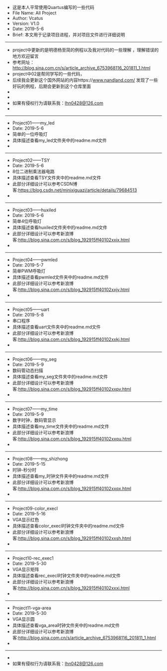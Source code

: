   * 这是本人平常使用Quartus编写的一些代码
  * File Name: All Project
  * Author: Vcatus
  * Version: V1.0
  * Date: 2019-5-6
  * Brief: 本文用于记录项目进程，并对项目文件进行详细说明        
  ******************************************************************************************************
  * project中更新的是明德杨至简的例程以及我对代码的一些理解 ，理解错误的地方欢迎留言
  * 参考网址：http://blog.sina.com.cn/s/article_archive_6753968116_201811_1.html
  * project中02是帮同学写的一些代码，
  * 后续我会更新这个国外网站的内容https://www.nandland.com/ 发现了一些好玩的例程，后期会更新到这个仓库里面
  *
  *
  * 如果有侵权行为请联系我：lhn0428@126.com
  *
******************************************************************************************************
  * Project01——my_led
  * Date: 2019-5-6
  * 简单的一位呼吸灯
  * 具体描述查看my_led文件夹中的readme.md文件
  *		
  ******************************************************************************************************
  * Project02——TSY
  * Date: 2019-5-6
  * 8位二进制乘法器电路
  * 具体描述查看TSY文件夹中的readme.md文件
  * 此部分详细设计可以参考CSDN博客:https://blog.csdn.net/minixiguazi/article/details/79684513 
  *
  ******************************************************************************************************
  * Project03——huxiled
  * Date: 2019-5-6
  * 简单4位呼吸灯
  * 具体描述查看huxiled文件夹中的readme.md文件
  *	此部分详细设计可以参考新浪博客:http://blog.sina.com.cn/s/blog_192915ff40102xxix.html
  *
  ******************************************************************************************************
  * Project04——pwmled
  * Date: 2019-5-7
  * 简单PWM呼吸灯
  * 具体描述查看pwmled文件夹中的readme.md文件
  *	此部分详细设计可以参考新浪博客:http://blog.sina.com.cn/s/blog_192915ff40102xxjy.html
  *
  ******************************************************************************************************
  * Project05——uart
  * Date: 2019-5-8
  * 串口程序
  * 具体描述查看uart文件夹中的readme.md文件
  *	此部分详细设计可以参考新浪博客:http://blog.sina.com.cn/s/blog_192915ff40102xxkj.html
  *
  ******************************************************************************************************
  * Project06——my_seg
  * Date: 2019-5-9
  * 数码管动态扫描
  * 具体描述查看my_seg文件夹中的readme.md文件
  *   此部分详细设计可以参考新浪博客:http://blog.sina.com.cn/s/blog_192915ff40102xxpv.html
  *
  ******************************************************************************************************
  * Project07——my_time
  * Date: 2019-5-9
  * 数字时钟，数码管显示
  * 具体描述查看my_time文件夹中的readme.md文件
  *	此部分详细设计可以参考新浪博客:http://blog.sina.com.cn/s/blog_192915ff40102xxqu.html
  *
  ******************************************************************************************************
  * Project08——my_shizhong
  * Date: 2019-5-15
  * 时钟-秒分时
  * 具体描述查看my_时钟文件夹中的readme.md文件
  *   此部分详细设计可以参考新浪博客:http://blog.sina.com.cn/s/blog_192915ff40102xxqx.html
  *
 
  ******************************************************************************************************
  * Project09-color_execl
  * Date: 2019-5-16
  * VGA显示红色
  * 具体描述查看color_execl时钟文件夹中的readme.md文件
  *   此部分详细设计可以参考新浪博客:http://blog.sina.com.cn/s/blog_192915ff40102xxsh.html
  *
 
  ******************************************************************************************************
  * Project10-rec_exec1
  * Date: 2019-5-30
  * VGA显示矩阵
  * 具体描述查看rec_execl时钟文件夹中的readme.md文件
  *   此部分详细设计可以参考新浪博客:http://blog.sina.com.cn/s/blog_192915ff40102xxxi.html
  *
 
  ******************************************************************************************************
  * Project11-vga-area
  * Date: 2019-5-30
  * VGA显示圆
  * 具体描述查看vga_area时钟文件夹中的readme.md文件
  *   此部分详细设计可以参考新浪博客:http://blog.sina.com.cn/s/article_archive_6753968116_201811_1.html
  *
 
  ******************************************************************************************************
  *
  * 如果有侵权行为请联系我：lhn0428@126.com
  
